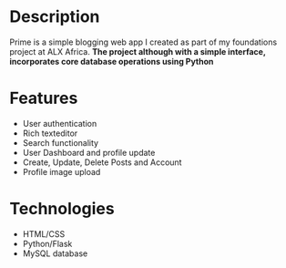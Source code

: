 # Description
Prime is a simple blogging web app I created as part of my foundations project at ALX Africa.
__The project although with a simple interface, incorporates core database operations using Python__

# Features
 * User authentication
 * Rich texteditor
 * Search functionality
 * User Dashboard and profile update
 * Create, Update, Delete Posts and Account
 * Profile image upload

# Technologies
 * HTML/CSS
 * Python/Flask
 * MySQL database
